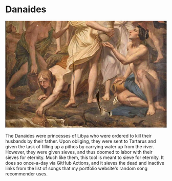 # Danaides
![The Danaides in Tartarus](assets/danaides.jpg)

The Danaïdes were princesses of Libya who were ordered to kill their husbands by their father. Upon obliging, they were sent to Tartarus and given the task of filling up a pithos by carrying water up from the river.  However, they were given sieves, and thus doomed to labor with their sieves for eternity.  Much like them, this tool is meant to sieve for eternity.  It does so once-a-day via GitHub Actions, and it sieves the dead and inactive links from the list of songs that my portfolio website's random song recommender uses.
